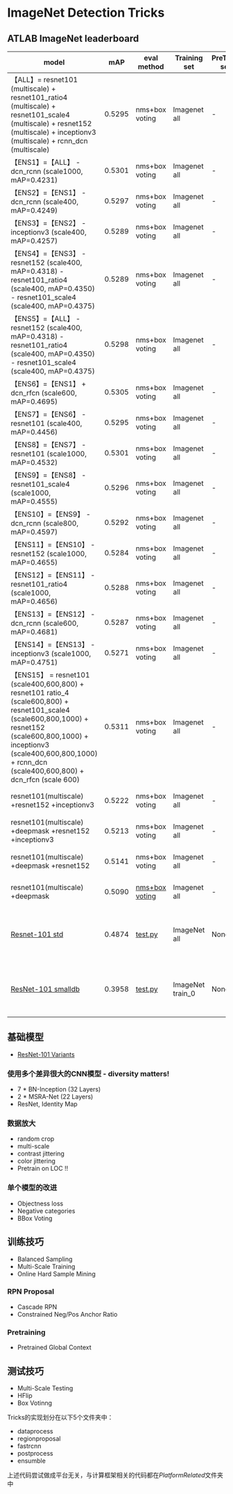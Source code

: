 # ImageNet Detection Tricks

## ATLAB ImageNet leaderboard
| model | mAP | eval method | Training set | PreTrain set | Training Log | Eval Log | Base Module| config |
| ----- |---|---|---|---|---|---|---|---|
| 【ALL】= resnet101 (multiscale) + resnet101\_ratio4 (multiscale) + resnet101\_scale4 (multiscale) + resnet152 (multiscale) + inceptionv3 (multiscale) + rcnn_dcn (multiscale) | 0.5295 |nms+box voting | Imagenet all|-|-|-|-|NMS＝0.5 IoU_Thresh=0.5 score_Thresh=0.1 |
| 【ENS1】=【ALL】 - dcn\_rcnn (scale1000, mAP=0.4231) | 0.5301 |nms+box voting | Imagenet all|-|-|-|-|NMS＝0.5 IoU_Thresh=0.5 score_Thresh=0.1 |
| 【ENS2】=【ENS1】 - dcn\_rcnn (scale400, mAP=0.4249) | 0.5297 |nms+box voting | Imagenet all|-|-|-|-|NMS＝0.5 IoU_Thresh=0.5 score_Thresh=0.1 |
| 【ENS3】=【ENS2】 - inceptionv3 (scale400, mAP=0.4257)| 0.5289 |nms+box voting | Imagenet all|-|-|-|-|NMS＝0.5 IoU_Thresh=0.5 score_Thresh=0.1 |
| 【ENS4】=【ENS3】 - resnet152 (scale400, mAP=0.4318)  - resnet101\_ratio4 (scale400, mAP=0.4350) - resnet101\_scale4 (scale400, mAP=0.4375)| 0.5289 |nms+box voting | Imagenet all|-|-|-|-|NMS＝0.5 IoU_Thresh=0.5 score_Thresh=0.1 |
| 【ENS5】=【ALL】 - resnet152 (scale400, mAP=0.4318)  - resnet101\_ratio4 (scale400, mAP=0.4350) - resnet101\_scale4 (scale400, mAP=0.4375)| 0.5298 |nms+box voting | Imagenet all|-|-|-|-|NMS＝0.5 IoU_Thresh=0.5 score_Thresh=0.1 |
| 【ENS6】=【ENS1】 + dcn\_rfcn (scale600, mAP=0.4695) | 0.5305 |nms+box voting | Imagenet all|-|-|-|-|NMS＝0.5 IoU_Thresh=0.5 score_Thresh=0.1 |
| 【ENS7】=【ENS6】 - resnet101 (scale400, mAP=0.4456) | 0.5295 |nms+box voting | Imagenet all|-|-|-|-|NMS＝0.5 IoU_Thresh=0.5 score_Thresh=0.1 |
| 【ENS8】=【ENS7】 - resnet101 (scale1000, mAP=0.4532) | 0.5301 |nms+box voting | Imagenet all|-|-|-|-|NMS＝0.5 IoU_Thresh=0.5 score_Thresh=0.1 |
| 【ENS9】=【ENS8】 - resnet101\_scale4 (scale1000, mAP=0.4555) | 0.5296 |nms+box voting | Imagenet all|-|-|-|-|NMS＝0.5 IoU_Thresh=0.5 score_Thresh=0.1 |
| 【ENS10】=【ENS9】 - dcn\_rcnn (scale800, mAP=0.4597) | 0.5292 |nms+box voting | Imagenet all|-|-|-|-|NMS＝0.5 IoU_Thresh=0.5 score_Thresh=0.1 |
| 【ENS11】=【ENS10】 - resnet152 (scale1000, mAP=0.4655) | 0.5284 |nms+box voting | Imagenet all|-|-|-|-|NMS＝0.5 IoU_Thresh=0.5 score_Thresh=0.1 |
| 【ENS12】=【ENS11】 - resnet101_ratio4 (scale1000, mAP=0.4656) | 0.5288 |nms+box voting | Imagenet all|-|-|-|-|NMS＝0.5 IoU_Thresh=0.5 score_Thresh=0.1 |
| 【ENS13】=【ENS12】 - dcn\_rcnn (scale600, mAP=0.4681) | 0.5287 |nms+box voting | Imagenet all|-|-|-|-|NMS＝0.5 IoU_Thresh=0.5 score_Thresh=0.1 |
| 【ENS14】=【ENS13】 - inceptionv3 (scale1000, mAP=0.4751) | 0.5271 |nms+box voting | Imagenet all|-|-|-|-|NMS＝0.5 IoU_Thresh=0.5 score_Thresh=0.1 |
|【ENS15】 = resnet101 (scale400,600,800) + resnet101 ratio\_4 (scale600,800) + resnet101\_scale4 (scale600,800,1000) + resnet152 (scale600,800,1000) + inceptionv3 (scale400,600,800,1000) + rcnn\_dcn (scale400,600,800) + dcn\_rfcn (scale 600) | 0.5311 |nms+box voting | Imagenet all|-|-|-|-|NMS＝0.5 IoU_Thresh=0.5 score_Thresh=0.1 |
| resnet101(multiscale) +resnet152 +inceptionv3 | 0.5222 |nms+box voting | Imagenet all|-|-|-|-|NMS＝0.5 IoU_Thresh=0.5 score_Thresh=0.1 |
| resnet101(multiscale) +deepmask +resnet152 +inceptionv3 | 0.5213 |nms+box voting | Imagenet all|-|-|-|-|NMS＝0.5 IoU_Thresh=0.5 score_Thresh=0.1 |
| resnet101(multiscale) +deepmask +resnet152|0.5141 |nms+box voting | Imagenet all|-|-|-|-|NMS＝0.5 IoU_Thresh=0.5 score_Thresh=0.1 |
| resnet101(multiscale) +deepmask | 0.5090 | [nms+box voting](https://github.com/ataraxialab/DetectionTricks/blob/dev/ensemble/BoxVoting.md) | Imagenet all | - | - | - | -| NMS＝0.5 IoU_Thresh=0.5 score_Thresh=0.1 |
|[Resnet-101 std](http://op3uxikvk.bkt.clouddn.com/resnet-101-all.params)|0.4874|[test.py](https://github.com/likelyzhao/mxnet/blob/dev-faster-rcnn/example/rcnn/test.py)|ImageNet all|None|[Train](http://op3uxikvk.bkt.clouddn.com/resnet-101-all-train.log)|[Test](http://op3uxikvk.bkt.clouddn.com/resnet-101-all-test.log)|[Resnet-101 param](http://data.dmlc.ml/mxnet/models/imagenet/resnet/101-layers/resnet-101-0000.params) [Resnet 101 modeljson](http://data.dmlc.ml/mxnet/models/imagenet/resnet/101-layers/resnet-101-symbol.json)|[config](https://github.com/likelyzhao/mxnet/blob/dev-faster-rcnn/example/rcnn/rcnn/config.py)|
|[ResNet-101 smalldb](http://op3uxikvk.bkt.clouddn.com/resnet101-params)|0.3958|[test.py](https://github.com/likelyzhao/mxnet/blob/dev-faster-rcnn/example/rcnn/test.py)|ImageNet train_0| None |[Train](http://op3uxikvk.bkt.clouddn.com/Resnet101-smalldb-train.log)|[Eval](http://op3uxikvk.bkt.clouddn.com/Resnet101-smalldb-eval.log)|[Resnet-101 param](http://data.dmlc.ml/mxnet/models/imagenet/resnet/101-layers/resnet-101-0000.params) [Resnet 101 modeljson](http://data.dmlc.ml/mxnet/models/imagenet/resnet/101-layers/resnet-101-symbol.json)|[config](https://github.com/likelyzhao/mxnet/blob/dev-faster-rcnn/example/rcnn/rcnn/config.py)



## 基础模型
* [ResNet-101 Variants](http://op3uxikvk.bkt.clouddn.com/resnet101-params)

### 使用多个差异很大的CNN模型 - diversity matters!
* 7 * BN-Inception (32 Layers)
* 2 * MSRA-Net (22 Layers)
* ResNet, Identity Map

### 数据放大
* random crop
* multi-scale
* contrast jittering
* color jittering
* Pretrain on LOC !!

### 单个模型的改进
* Objectness loss
* Negative categories
* BBox Voting

## 训练技巧
* Balanced Sampling
* Multi-Scale Training
* Online Hard Sample Mining

### RPN Proposal
* Cascade RPN
* Constrained Neg/Pos Anchor Ratio

### Pretraining
* Pretrained Global Context


## 测试技巧
* Multi-Scale Testing
* HFlip
* Box Votinng


Tricks的实现划分在以下5个文件夹中：
* dataprocess
* regionproposal
* fastrcnn
* postprocess
* ensumble

上述代码尝试做成平台无关，与计算框架相关的代码都在*PlatformRelated*文件夹中


